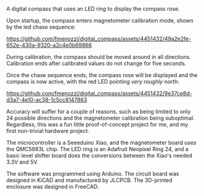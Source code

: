 A digital compass that uses an LED ring to display the compass rose.

Upon startup, the compass enters magnetometer calibration mode, shown by the led chase sequence:

https://github.com/fmenozzi/digital_compass/assets/4451432/49a2e2fe-652e-430a-9320-a2c4e0b69866

During calibration, the compass should be moved around in all directions. Calibration ends after calibrated values do not change for five seconds.

Once the chase sequence ends, the compass rose will be displayed and the compass is now active, with the red LED pointing *very roughly* north:

https://github.com/fmenozzi/digital_compass/assets/4451432/9e37ce8d-d3a7-4e10-ac38-1c5cc8147863

Accuracy will suffer for a couple of reasons, such as being limited to only 24 possible directions and the magnetometer calibration being suboptimal. Regardless, this was a fun little proof-of-concept project for me, and my first non-trivial hardware project.

The microcontroller is a Seeeduino Xiao, and the magnetometer board uses the QMC5883L chip. The LED ring is an Adafruit Neopixel Ring 24, and a basic level shifter board does the conversions between the Xiao's needed 3.3V and 5V.

The software was programmed using Arduino. The circuit board was designed in KiCAD and manufactured by JLCPCB. The 3D-printed enclosure was designed in FreeCAD.
